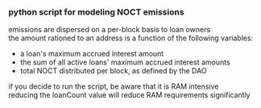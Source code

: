 ### python script for modeling NOCT emissions

emissions are dispersed on a per-block basis to loan owners  
the amount rationed to an address is a function of the following variables:  
- a loan's maximum accrued interest amount
- the sum of all active loans' maximum accrued interest amounts
- total NOCT distributed per block, as defined by the DAO

if you decide to run the script, be aware that it is RAM intensive  
reducing the loanCount value will reduce RAM requirements significantly
